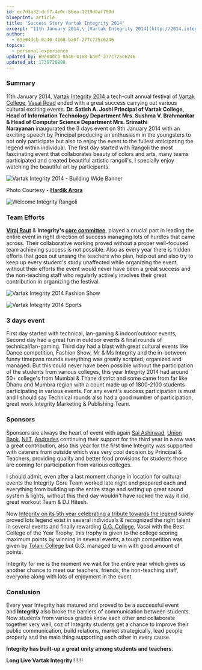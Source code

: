 ```yaml
---
id: ec7d3a32-dcf7-4e0c-86ea-1219d0af790d
blueprint: article
title: 'Success Story Vartak Integrity 2014'
excerpt: "11th January 2014,\_[Vartak Integrity 2014](http://2014.integrity.saiashirwad.org/)\_a tech-cult annual festival of\_[Vartak College](http://avc.ac.in/),\_[Vasai Road](https://maps.google.co.in/maps/place?ie=UTF-8&q=Vasai+Road&fb=1&gl=in)\_ended with a great success carrying out various cultural exciting events.\_**Dr. Satish A. Joshi Principal of Vartak College, Head of Information Technology Department Mrs. Sushma V. Brahmankar & Head of Computer Science Department Mrs. Srimathi Narayanan**\_inaugurated the 3 days event on 9th January 2014 with an exciting speech by Principal producing an enthusiasm in the youngsters to not only participate but also to enjoy the event to the fullest anticipating the legend within individual."
author:
  - 69e04dcb-0a40-4168-ba0f-277c725c6246
topics:
  - personal-experience
updated_by: 69e04dcb-0a40-4168-ba0f-277c725c6246
updated_at: 1739728808
---
```

### Summary

11th January 2014, [Vartak Integrity 2014](http://2014.integrity.saiashirwad.org/) a tech-cult annual festival of [Vartak College](http://avc.ac.in/), [Vasai Road](https://maps.google.co.in/maps/place?ie=UTF-8&q=Vasai+Road&fb=1&gl=in) ended with a great success carrying out various cultural exciting events. **Dr. Satish A. Joshi Principal of Vartak College, Head of Information Technology Department Mrs. Sushma V. Brahmankar & Head of Computer Science Department Mrs. Srimathi Narayanan** inaugurated the 3 days event on 9th January 2014 with an exciting speech by Principal producing an enthusiasm in the youngsters to not only participate but also to enjoy the event to the fullest anticipating the legend within individual. The first day started with Rangoli the most fascinating event that collaborates beauty of colors and arts, many teams participated and created beautiful artistic rangoli's, I specially enjoy watching the beautiful art by participants.  

<!-- more -->
![Vartak Integrity 2014 - Building Wide Banner](/images/vartak-integrity-2014-banner.jpg)</td>

Photo Courtesy - **[Hardik Arora](https://www.facebook.com/Arora.hardik52)**

![Welcome Integrity Rangoli](/images/vartak-integrity-2014-rangoli.jpg "Welcome Integrity Rangoli")

### Team Efforts

**[Viraj Raut](http://2014.integrity.saiashirwad.org/teamintegrity.php#VirajRaut)** & **Integrity's [core committee](http://2014.integrity.saiashirwad.org/teamintegrity.php)**, played a crucial part in leading the entire event in right direction of success managing lots of hurdles that came across. Their collaborative working proved without a proper well-focused team achieving success is not possible. Also as every year there is hidden efforts that goes out unsang the teachers who plan, help out and also try to keep up every student's study unaffected while organizing the event, without their efforts the event would never have been a great success and the non-teaching staff who regularly actively involves their great contribution in organizing the festival.

![Vartak Integrity 2014 Fashion Show](/images/vartak-integrity-2014-fashion-show.jpg "Vartak Integrity 2014 Fashion Show")

![Vartak Integrity 2014 Sports](/images/vartak-integrity-2014-sports.jpg "Vartak Integrity 2014 Sports")

### 3 days event

First day started with technical, lan-gaming & indoor/outdoor events, Second day had a great fun in outdoor events & final rounds of technical/lan-gaming. Third day had a blast with great cultural events like Dance competition, Fashion Show, Mr & Ms Integrity and the in-between funny timepass rounds everything was greatly scripted, organized and managed. But this could never have been possible without the participation of the students from various colleges, this year Integrity 2014 had around 50+ college's from Mumbai & Thane district and some came from far like Dhanu and Mumbra region with a count made up of 1800-2100 students participating in various events. For any event's success participation is must and I should say Technical rounds also had a good number of participation, great work Integrity Marketing & Publishing Team.

### Sponsors

Sponsors are always the heart of event with again [Sai Ashirwad](https://about.saiashirwad.com/), [Union Bank](http://www.unionbankofindia.com/), [NIIT](http://www.niit.com/Pages/DefaultINDIA.aspx), [Andrades](http://blog.rohansakhale.com/) continuing their support for the third year in a row was a great contribution, also this year for the first time Integrity was supported with caterers from outside which was very cool decision by Principal & Teachers, providing quality and better food provisions for students those are coming for participation from various colleges.  

I should admit, even after a last moment change in location for cultural events the Integrity Core Team worked late night and prepared each and everything from building up the entire stage and setting up great sound system & lights, without this third day wouldn't have rocked the way it did, great workout Team & DJ Hitesh. 

Now [Integrity on its 5th year celebrating a tribute towards the legend](https://rohansakhale.com/2014/01/04/Vartak-Integrity-Tribute-Legend/) surely proved lots legend exist in several individuals & recognized the right talent in several events and finally rewarding [G.G. College](http://ggcollege.0fees.net/cms/), Vasai with the Best College of the Year Trophy, this trophy is given to the college scoring maximum points by winning in several events, a tough competition was given by [Tolani College](http://www.tolani.edu/tcc/) but G.G. managed to win with good amount of points.

Integrity for me is the moment we wait for the entire year which gives us another chance to meet our teachers, friends, the non-teaching staff, everyone along with lots of enjoyment in the event.

### Conslusion

Every year Integrity has matured and proved to be a successful event and **Integrity** also broke the barriers of communication between students. Now students from various grades know each other and collaborate together very well, coz of Integrity students get a chance to improve their public communication, build relations, market strategically, lead people properly and the main thing supporting each other in every cause.  

**Integrity has built-up a great unity among students and teachers**.

**Long Live Vartak Integrity**!!!!!!!